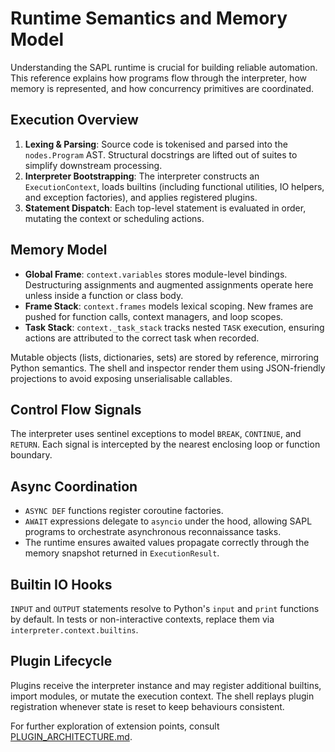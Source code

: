 # Runtime Semantics and Memory Model

Understanding the SAPL runtime is crucial for building reliable automation. This reference explains how programs flow through the interpreter, how memory is represented, and how concurrency primitives are coordinated.

## Execution Overview

1. **Lexing & Parsing**: Source code is tokenised and parsed into the `nodes.Program` AST. Structural docstrings are lifted out of suites to simplify downstream processing.
2. **Interpreter Bootstrapping**: The interpreter constructs an `ExecutionContext`, loads builtins (including functional utilities, IO helpers, and exception factories), and applies registered plugins.
3. **Statement Dispatch**: Each top-level statement is evaluated in order, mutating the context or scheduling actions.

## Memory Model

- **Global Frame**: `context.variables` stores module-level bindings. Destructuring assignments and augmented assignments operate here unless inside a function or class body.
- **Frame Stack**: `context.frames` models lexical scoping. New frames are pushed for function calls, context managers, and loop scopes.
- **Task Stack**: `context._task_stack` tracks nested `TASK` execution, ensuring actions are attributed to the correct task when recorded.

Mutable objects (lists, dictionaries, sets) are stored by reference, mirroring Python semantics. The shell and inspector render them using JSON-friendly projections to avoid exposing unserialisable callables.

## Control Flow Signals

The interpreter uses sentinel exceptions to model `BREAK`, `CONTINUE`, and `RETURN`. Each signal is intercepted by the nearest enclosing loop or function boundary.

## Async Coordination

- `ASYNC DEF` functions register coroutine factories.
- `AWAIT` expressions delegate to `asyncio` under the hood, allowing SAPL programs to orchestrate asynchronous reconnaissance tasks.
- The runtime ensures awaited values propagate correctly through the memory snapshot returned in `ExecutionResult`.

## Builtin IO Hooks

`INPUT` and `OUTPUT` statements resolve to Python's `input` and `print` functions by default. In tests or non-interactive contexts, replace them via `interpreter.context.builtins`.

## Plugin Lifecycle

Plugins receive the interpreter instance and may register additional builtins, import modules, or mutate the execution context. The shell replays plugin registration whenever state is reset to keep behaviours consistent.

For further exploration of extension points, consult [PLUGIN_ARCHITECTURE.md](PLUGIN_ARCHITECTURE.md).

